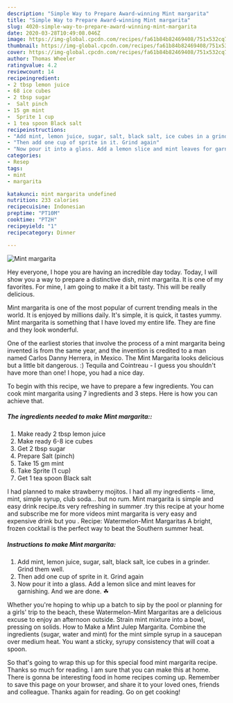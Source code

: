 ```yaml
---
description: "Simple Way to Prepare Award-winning Mint margarita"
title: "Simple Way to Prepare Award-winning Mint margarita"
slug: 4020-simple-way-to-prepare-award-winning-mint-margarita
date: 2020-03-28T10:49:08.046Z
image: https://img-global.cpcdn.com/recipes/fa61b84b82469408/751x532cq70/mint-margarita-recipe-main-photo.jpg
thumbnail: https://img-global.cpcdn.com/recipes/fa61b84b82469408/751x532cq70/mint-margarita-recipe-main-photo.jpg
cover: https://img-global.cpcdn.com/recipes/fa61b84b82469408/751x532cq70/mint-margarita-recipe-main-photo.jpg
author: Thomas Wheeler
ratingvalue: 4.2
reviewcount: 14
recipeingredient:
- 2 tbsp lemon juice
- 68 ice cubes
- 2 tbsp sugar
-  Salt pinch
- 15 gm mint
-  Sprite 1 cup
- 1 tea spoon Black salt
recipeinstructions:
- "Add mint, lemon juice, sugar, salt, black salt, ice cubes in a grinder. Grind them well."
- "Then add one cup of sprite in it. Grind again"
- "Now pour it into a glass. Add a lemon slice and mint leaves for garnishing. And we are done. ☘"
categories:
- Resep
tags:
- mint
- margarita

katakunci: mint margarita undefined
nutrition: 233 calories
recipecuisine: Indonesian
preptime: "PT10M"
cooktime: "PT2H"
recipeyield: "1"
recipecategory: Dinner

---
```



![Mint margarita](https://img-global.cpcdn.com/recipes/fa61b84b82469408/751x532cq70/mint-margarita-recipe-main-photo.jpg)

Hey everyone, I hope you are having an incredible day today. Today, I will show you a way to prepare a distinctive dish, mint margarita. It is one of my favorites. For mine, I am going to make it a bit tasty. This will be really delicious.

Mint margarita is one of the most popular of current trending meals in the world. It is enjoyed by millions daily. It's simple, it is quick, it tastes yummy. Mint margarita is something that I have loved my entire life. They are fine and they look wonderful.

One of the earliest stories that involve the process of a mint margarita being invented is from the same year, and the invention is credited to a man named Carlos Danny Herrera, in Mexico. The Mint Margarita looks delicious but a little bit dangerous. :) Tequila and Cointreau - I guess you shouldn&#39;t have more than one! I hope, you had a nice day.


To begin with this recipe, we have to prepare a few ingredients. You can cook mint margarita using 7 ingredients and 3 steps. Here is how you can achieve that.

##### The ingredients needed to make Mint margarita::

1. Make ready 2 tbsp lemon juice
1. Make ready 6-8 ice cubes
1. Get 2 tbsp sugar
1. Prepare  Salt (pinch)
1. Take 15 gm mint
1. Take  Sprite (1 cup)
1. Get 1 tea spoon Black salt


I had planned to make strawberry mojitos. I had all my ingredients - lime, mint, simple syrup, club soda… but no rum. Mint margarita is simple and easy drink recipe.its very refreshing in summer .try this recipe at your home and subscribe me for more videos mint margarita is very easy and expensive drink but you . Recipe: Watermelon-Mint Margaritas A bright, frozen cocktail is the perfect way to beat the Southern summer heat. 

##### Instructions to make Mint margarita:

1. Add mint, lemon juice, sugar, salt, black salt, ice cubes in a grinder. Grind them well.
1. Then add one cup of sprite in it. Grind again
1. Now pour it into a glass. Add a lemon slice and mint leaves for garnishing. And we are done. ☘


Whether you&#39;re hoping to whip up a batch to sip by the pool or planning for a girls&#39; trip to the beach, these Watermelon-Mint Margaritas are a delicious excuse to enjoy an afternoon outside. Strain mint mixture into a bowl, pressing on solids. How to Make a Mint Julep Margarita. Combine the ingredients (sugar, water and mint) for the mint simple syrup in a saucepan over medium heat. You want a sticky, syrupy consistency that will coat a spoon. 

So that's going to wrap this up for this special food mint margarita recipe. Thanks so much for reading. I am sure that you can make this at home. There is gonna be interesting food in home recipes coming up. Remember to save this page on your browser, and share it to your loved ones, friends and colleague. Thanks again for reading. Go on get cooking!
